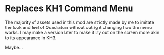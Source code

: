 # Replaces KH1 Command Menu

The majority of assets used in this mod are strictly made by me to imitate the look and feel of Quadratum without outright changing how the menu works. I may make a version later to make it lay out on the screen more akin to its appearance in KH3.

Maybe...
